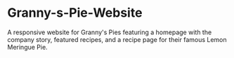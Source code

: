 # Granny-s-Pie-Website
A responsive website for Granny's Pies featuring a homepage with the company story, featured recipes, and a recipe page for their famous Lemon Meringue Pie.

